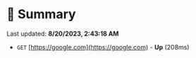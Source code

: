 # 📖 Summary
Last updated: **8/20/2023, 2:43:18 AM**

- `GET` [https://google.com](https://google.com) - **Up** (208ms)
